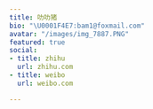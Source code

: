 ```yaml
---
title: 叻叻猪
bio: "\U0001F4E7:bam1@foxmail.com"
avatar: "/images/img_7887.PNG"
featured: true
social:
- title: zhihu
  url: zhihu.com
- title: weibo
  url: weibo.com

---
```

